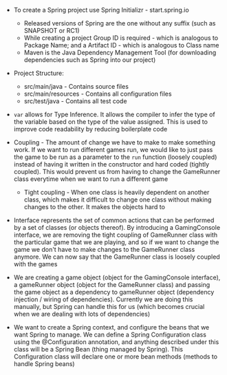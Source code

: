 - To create a Spring project use Spring Initializr - start.spring.io
    - Released versions of Spring are the one without any suffix (such as
    SNAPSHOT or RC1)
    - While creating a project Group ID is required - which is analogous to
    Package Name; and a Artifact ID - which is analogous to Class name
    - Maven is the Java Dependency Management Tool (for downloading
    dependencies such as Spring into our project)

- Project Structure:   
    - src/main/java - Contains source files
    - src/main/resources - Contains all configuration files
    - src/test/java - Contains all test code

- `var` allows for Type Inference. It allows the compiler to infer the type of
the variable based on the type of the value assigned. This is used to improve
code readability by reducing boilerplate code

- Coupling - The amount of change we have to make to make something work. If we
want to run different games run, we would like to just pass the game to be run
as a parameter to the `run` function (loosely coupled) instead of having it
written in the constructor and hard coded (tightly coupled). This would prevent
us from having to change the GameRunner class everytime when we want to run a 
different game
    - Tight coupling - When one class is heavily dependent on another class,
    which makes it difficult to change one class without making changes to the
    other. It makes the objects hard to 

- Interface represents the set of common actions that can be performed by a set
of classes (or objects thereof). By introducing a GamingConsole interface, we
are removing the tight coupling of GameRunner class with the particular game
that we are playing, and so if we want to change the game we don't have to make
changes to the GameRunner class anymore. We can now say that the GameRunner
class is loosely coupled with the games

- We are creating a game object (object for the GamingConsole interface), a
gameRunner object (object for the GameRunner class) and passing the game object
as a dependency to gameRunner object (dependency injection / wiring of
dependencies). Currently we are doing this manually, but Spring can handle this
for us (which becomes crucial when we are dealing with lots of dependencies)

- We want to create a Spring context, and configure the beans that we want
Spring to manage. We can define a Spring Configuration class using the
@Configuration annotation, and anything described under this class will be
a Spring Bean (thing managed by Spring). This Configuration class will declare
one or more bean methods (methods to handle Spring beans)

